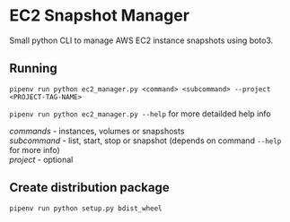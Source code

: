 # EC2 Snapshot Manager
Small python CLI to manage AWS EC2 instance snapshots using boto3.

## Running
`pipenv run python ec2_manager.py <command> <subcommand> --project <PROJECT-TAG-NAME>`

`pipenv run python ec2_manager.py --help` for more detailded help info

*commands* - instances, volumes or snapshosts  
*subcommand* - list, start, stop or snapshot (depends on command `--help` for more info)  
*project* - optional  

## Create distribution package
`pipenv run python setup.py bdist_wheel`
